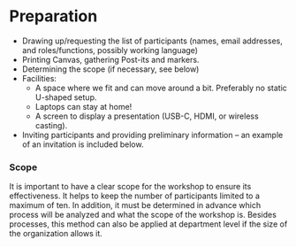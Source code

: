 # Preparation

* Drawing up/requesting the list of participants (names, email addresses, and roles/functions, possibly working language)
* Printing Canvas, gathering Post-its and markers.
* Determining the scope (if necessary, see below)
* Facilities:
  * A space where we fit and can move around a bit. Preferably no static U-shaped setup.
  * Laptops can stay at home!
  * A screen to display a presentation (USB-C, HDMI, or wireless casting).
* Inviting participants and providing preliminary information – an example of an invitation is included below.

### Scope

It is important to have a clear scope for the workshop to ensure its effectiveness. It helps to keep the number of participants limited to a maximum of ten. In addition, it must be determined in advance which process will be analyzed and what the scope of the workshop is. Besides processes, this method can also be applied at department level if the size of the organization allows it.
